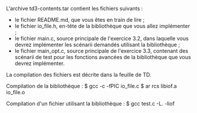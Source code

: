 L'archive td3-contents.tar contient les fichiers suivants :
- le fichier README.md, que vous êtes en train de lire ;
- le fichier io_file.h, en-tête de la bibliothèque que vous allez implémenter ;
- le fichier main.c, source principale de l'exercice 3.2, dans laquelle vous
  devrez implémenter les scénarii demandés utilisant la bibliothèque ;
- le fichier main_opt.c, source principale de l'exercice 3.3, contenant des
  scénarii de test pour les fonctions avancées de la bibliothèque que vous
  devrez implémenter.

La compilation des fichiers est décrite dans la feuille de TD.

Compilation de la bibliothèque :
$ gcc -c -fPIC io_file.c
$ ar rcs libiof.a io_file.o

Compilation d'un fichier utilisant la bibliothèque :
$ gcc test.c -L. -liof